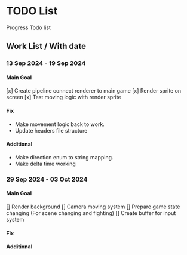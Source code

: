# TODO List

Progress Todo list

## Work List / With date

### 13 Sep 2024 - 19 Sep 2024

#### Main Goal

[x] Create pipeline connect renderer to main game
[x] Render sprite on screen
[x] Test moving logic with render sprite

#### Fix

- Make movement logic back to work.
- Update headers file structure

#### Additional

- Make direction enum to string mapping.
- Make delta time working

### 29 Sep 2024 - 03 Oct 2024

#### Main Goal

[] Render background
[] Camera moving system
[] Prepare game state changing (For scene changing and fighting)
[] Create buffer for input system

#### Fix

#### Additional
